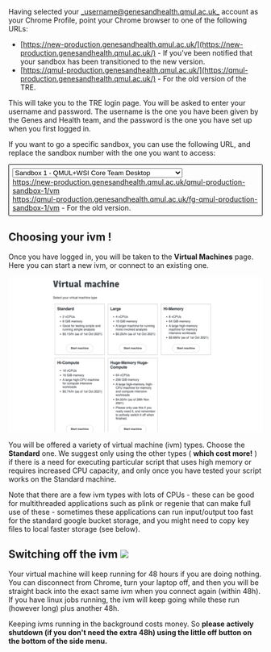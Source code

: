 Having selected your [_username@genesandhealth.qmul.ac.uk_](mailto:username@genesandhealth.qmul.ac.uk) account as your Chrome Profile, point your Chrome browser to one of the following URLs:

- [https://new-production.genesandhealth.qmul.ac.uk/](https://new-production.genesandhealth.qmul.ac.uk/) - If you've been notified that your sandbox has been transitioned to the new version.
- [https://qmul-production.genesandhealth.qmul.ac.uk/](https://qmul-production.genesandhealth.qmul.ac.uk/) - For the old version of the TRE.

This will take you to the TRE login page. You will be asked to enter your username and password. The username is the one you have been given by the Genes and Health team, and the password is the one you have set up when you first logged in.

If you want to go a specific sandbox, you can use the following URL, and replace the sandbox number with the one you want to access:

<div style="padding:0.5em;border:1px solid #000;border-radius:.1rem"><select style="display: block" onchange="this.nextSibling.nextElementSibling.setAttribute('href', this.nextElementSibling.nextSibling.innerText='https://qmul-production.genesandhealth.qmul.ac.uk/fg-qmul-production-sandbox-'+this.value+'/vm');this.nextElementSibling.setAttribute('href', this.nextElementSibling.innerText='https://new-production.genesandhealth.qmul.ac.uk/qmul-production-sandbox-'+this.value+'/vm')"><option value="1">Sandbox 1 - QMUL+WSI Core Team Desktop</option><option value="2">Sandbox 2 - External Academic Desktop</option><option value="3">Sandbox 3 - GSK Desktop</option><option value="4">Sandbox 4 - BMS Desktop</option><option value="5">Sandbox 5 - MSD Desktop</option><option value="6">Sandbox 6 - Takeda Desktop</option><option value="7">Sandbox 7 - Pfizer Desktop</option><option value="8">Sandbox 8 - S00050_FFAIR-PRS Desktop</option><option value="9">Sandbox 9 - Maze Therapeutics Desktop</option><option value="10">Sandbox 10 - Novo Nordisk Desktop</option><option value="11">Sandbox 11 - University of Exeter</option><option value="12">Sandbox 12 - Genomics PLC</option><option value="13">Sandbox 13 - AstraZeneca</option><option value="14">Sandbox 14 - External Academic, Consortium access</option><option value="15">Sandbox 15 - 5 Prime Sciences</option><option value="16">Sandbox 16 - Sandbox 16</option><option value="17">Sandbox 17 - Academic, NHS Digital access</option></select><a style="display: block" href="https://qmul-production.genesandhealth.qmul.ac.uk/fg-qmul-production-sandbox-1/vm">https://new-production.genesandhealth.qmul.ac.uk/qmul-production-sandbox-1/vm</a><a href="https://qmul-production.genesandhealth.qmul.ac.uk/fg-qmul-production-sandbox-1/vm">https://qmul-production.genesandhealth.qmul.ac.uk/fg-qmul-production-sandbox-1/vm</a> - For the old version.</div>

## Choosing your ivm !

Once you have logged in, you will be taken to the **Virtual Machines** page. Here you can start a new ivm, or connect to an existing one.

![IVM](images/ivm.png)

You will be offered a variety of virtual machine (ivm) types. Choose the **Standard** one. We suggest only using the other types ( **which cost more!** ) if there is a need for executing particular script that uses high memory or requires increased CPU capacity, and only once you have tested your script works on the Standard machine. 

Note that there are a few ivm types with lots of CPUs - these can be good for multithreaded applications such as plink or regenie that can make full use of these - sometimes these applications can run input/output too fast for the standard google bucket storage, and you might need to copy key files to local faster storage (see below).

## Switching off the ivm ![](RackMultipart20230315-1-192w74_html_dfe1e4ce26a23eb7.png)

Your virtual machine will keep running for 48 hours if you are doing nothing. You can disconnect from Chrome, turn your laptop off, and then you will be straight back into the exact same ivm when you connect again (within 48h). If you have linux jobs running, the ivm will keep going while these run (however long) plus another 48h.

Keeping ivms running in the background costs money. So **please actively shutdown (if you don't need the extra 48h) using the little off button on the bottom of the side menu.**
